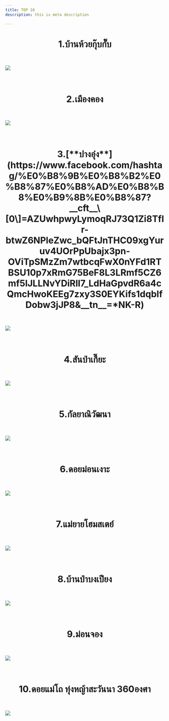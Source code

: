 ```yaml
---
title: TOP 10
description: this is meta description

---
```

<h1 style="text-align:center">1.บ้านห้วยกุ๊บกั๊บ</h1><br>

![](/images/107893749_279249273510502_6493363408031357558_o.jpg)<br><br><br>

<h1 style="text-align:center">2.เมืองคอง</h1><br>

![](/images/119635229_333376201431142_7108713997009239088_o.jpg)<br><br><br>

<h1 style="text-align:center">3.[**ปางอุ๋ง**](https://www.facebook.com/hashtag/%E0%B8%9B%E0%B8%B2%E0%B8%87%E0%B8%AD%E0%B8%B8%E0%B9%8B%E0%B8%87?__cft__\[0\]=AZUwhpwyLymoqRJ73Q1Zi8TfIr-btwZ6NPleZwc_bQFtJnTHC09xgYuruv4UOrPpUbajx3pn-OViTpSMzZm7wtbcqFwX0nYFd1RTBSU10p7xRmG75BeF8L3LRmf5CZ6mf5lJLLNvYDiRlI7_LdHaGpvdR6a4cQmcHwoKEEg7zxy3S0EYKifs1dqbIfDobw3jJP8&__tn__=*NK-R)</h1><br>

![](/images/79665918_136480564454041_7810726506874798080_o.jpg)<br><br><br>

<h1 style="text-align:center">4.สันป่าเกี๊ยะ</h1><br>

![](/images/116871567_300672081368221_2154368816645311286_o.jpg)<br><br><br>

<h1 style="text-align:center">5.กัลยาณิวัฒนา</h1><br>

![](/images/116570716_298334261602003_7075509019767244359_o-1.jpg)<br><br><br>

<h1 style="text-align:center">6.ดอยม่อนเงาะ</h1><br>

![](/images/100058405_249112136524216_8286438965775433728_o.jpg)<br><br><br>

<h1 style="text-align:center">7.แม่ยายโฮมสเตย์</h1><br>

![](/images/111999231_293661642069265_1343731738592555563_o.jpg)<br><br><br>

<h1 style="text-align:center">8.บ้านป่าบงเปียง</h1><br>

![](/images/119980439_2700978743448782_2506489521626867210_o-2.jpg)<br><br><br>

<h1 style="text-align:center">9.ม่อนจอง</h1><br>

![](/images/121181336_353455782756517_5601313928881576770_o.jpg)<br><br><br>

<h1 style="text-align:center">10.ดอยแม่โถ ทุ่งหญ้าสะวันนา 360องศา</h1><br>

![](/images/119907499_2696509770562346_2303163715166973424_o-1.jpg)<br><br><br>